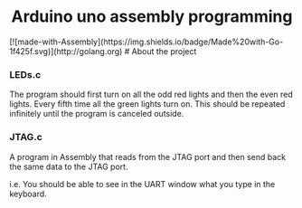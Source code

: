 <h1 align="center">Arduino uno assembly programming</h1>
[![made-with-Assembly](https://img.shields.io/badge/Made%20with-Go-1f425f.svg)](http://golang.org)
# About the project

### LEDs.c
The program should first turn on all the odd red lights and then the even red lights. 
Every fifth time all the green lights turn on. This should be repeated 
infinitely until the program is canceled outside. 

### JTAG.c
A program in Assembly that reads from the JTAG port
and then send back the same data to the JTAG port.

i.e. You should be able to see in the UART window what
you type in the keyboard.
